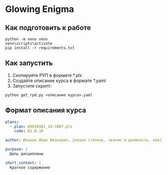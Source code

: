 # Glowing Enigma

## Как подготовить к работе

```
python -m venv venv
venv\scripts\activate
pip install -r requirements.txt
```

## Как запустить

1. Скопируйте РУП в формате *.plx
2. Создайте описание курса в формате *.yaml
3. Запустите скрипт: 

```python get_rpd.py <описание курса>.yaml```

## Формат описания курса

```yaml
plans:
  - plan: 09030101_19-1ИВТ.plx
    code: Б1.В.10

author: Иванов Иван Иванович, ученая степень, звание и должность, email

purpose: |
  Цель дисциплины

short_content: |
  Краткое содержание
```
